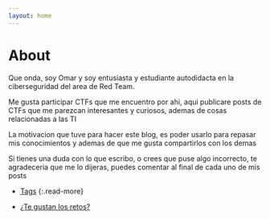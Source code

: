 ```yaml
---
layout: home
---
```

# About

Que onda, soy Omar y soy entusiasta y estudiante autodidacta en la ciberseguridad del area de Red Team.

Me gusta participar CTFs que me encuentro por ahi, aqui publicare posts de CTFs que me parezcan interesantes y curiosos, ademas de cosas relacionadas a las TI

La motivacion que tuve para hacer este blog, es poder usarlo para repasar mis conocimientos y ademas de que me gusta compartirlos con los demas

Si tienes una duda con lo que escribo, o crees que puse algo incorrecto, te agradeceria que me lo dijeras, puedes comentar al final de cada uno de mis posts 

- [Tags](/tags)
{:.read-more}

- [¿Te gustan los retos?](/retos-rin)